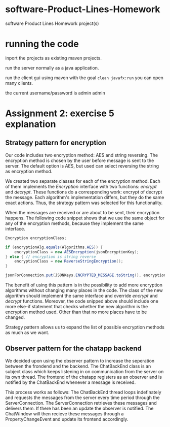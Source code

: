 # software-Product-Lines-Homework
software Product Lines Homework project(s)

# running the code

inport the projects as existing maven projects. 

run the server normally as a java application.

run the client gui using maven with the goal `clean javafx:run`
you can open many clients.

the current username/password is
admin
admin

# Assignment 2: exercise 5 explanation

## Strategy pattern for encryption

Our code includes two encryption method: AES and string reversing. 
The encryption method is chosen by the user before message is sent to the server. The default option is AES, but used can select reversing the string as encryption method.

We created two separate classes for each of the encryption method. Each of them implements the _Encryption_ interface with two functions: _encrypt_ and _decrypt_. 
These functions do a corresponding work: encrypt of decrypt the message. Each algorithm's implementation differs, but they do the same exact actions. Thus, the strategy pattern was selected for this functionality.

When the messages are received or are about to be sent, their encryption happens. The following code snippet shows that we use the same object for any of the encryption methods, because they implement the same interface. 

```java
Encryption encryptionClass;

if (encryptionAlg.equals(Algorithms.AES)) {
	encryptionClass = new AESEncryption(jsonEncryptionKey);
} else { // encryption is string reverse
	encryptionClass = new ReverseStringEncryption();
}

jsonForConnection.put(JSONKeys.ENCRYPTED_MESSAGE.toString(), encryptionClass.encrypt(message));
```

The benefit of using this pattern is in the possibility to add more encryption algorithms without changing many places in the code. The class of the new algorithm should implement the same interface and override _encrypt_ and _decrypt_ functions. Moreover, the code snipped above should include one more else-if statement that checks whether the new algorithm is the encryption method used. Other than that no more places have to be changed. 

Strategy pattern allows us to expand the list of possible encryption methods as much as we want.

## Observer pattern for the chatapp backend

We decided upon using the observer pattern to increase the seperation between the frondend and the backend. The ChatBackEnd class is an subject class which keeps listening in on communication from the server on its own thread. The frontend of the chatapp registers as an observer and is notified by the ChatBackEnd whenever a message is received.

This process works as follows: The ChatBackEnd thread loops indefinately and requests the messages from the server every time period through the ServerConnection. The ServerConnection retrieves these messages and delivers them. If there has been an update the observer is notified. The ChatWindow will then recieve these messages through a PropertyChangeEvent and update its frontend accordingly.

